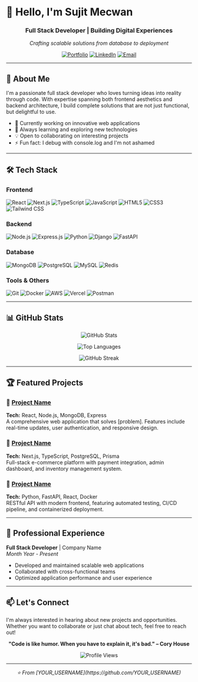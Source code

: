 # 👋 Hello, I'm Sujit Mecwan

<div align="center">
  
### Full Stack Developer | Building Digital Experiences

*Crafting scalable solutions from database to deployment*

[![Portfolio](https://img.shields.io/badge/Portfolio-000000?style=for-the-badge&logo=vercel&logoColor=white)](YOUR_PORTFOLIO_URL)
[![LinkedIn](https://img.shields.io/badge/LinkedIn-0077B5?style=for-the-badge&logo=linkedin&logoColor=white)](YOUR_LINKEDIN_URL)
[![Email](https://img.shields.io/badge/Email-D14836?style=for-the-badge&logo=gmail&logoColor=white)](mailto:YOUR_EMAIL)

</div>

---

## 🚀 About Me

I'm a passionate full stack developer who loves turning ideas into reality through code. With expertise spanning both frontend aesthetics and backend architecture, I build complete solutions that are not just functional, but delightful to use.

- 🔭 Currently working on innovative web applications
- 🌱 Always learning and exploring new technologies
- 💡 Open to collaborating on interesting projects
- ⚡ Fun fact: I debug with console.log and I'm not ashamed

---

## 🛠️ Tech Stack

### Frontend
![React](https://img.shields.io/badge/React-20232A?style=for-the-badge&logo=react&logoColor=61DAFB)
![Next.js](https://img.shields.io/badge/Next.js-000000?style=for-the-badge&logo=next.js&logoColor=white)
![TypeScript](https://img.shields.io/badge/TypeScript-007ACC?style=for-the-badge&logo=typescript&logoColor=white)
![JavaScript](https://img.shields.io/badge/JavaScript-F7DF1E?style=for-the-badge&logo=javascript&logoColor=black)
![HTML5](https://img.shields.io/badge/HTML5-E34F26?style=for-the-badge&logo=html5&logoColor=white)
![CSS3](https://img.shields.io/badge/CSS3-1572B6?style=for-the-badge&logo=css3&logoColor=white)
![Tailwind CSS](https://img.shields.io/badge/Tailwind_CSS-38B2AC?style=for-the-badge&logo=tailwind-css&logoColor=white)

### Backend
![Node.js](https://img.shields.io/badge/Node.js-43853D?style=for-the-badge&logo=node.js&logoColor=white)
![Express.js](https://img.shields.io/badge/Express.js-404D59?style=for-the-badge)
![Python](https://img.shields.io/badge/Python-3776AB?style=for-the-badge&logo=python&logoColor=white)
![Django](https://img.shields.io/badge/Django-092E20?style=for-the-badge&logo=django&logoColor=white)
![FastAPI](https://img.shields.io/badge/FastAPI-009688?style=for-the-badge&logo=fastapi&logoColor=white)

### Database
![MongoDB](https://img.shields.io/badge/MongoDB-4EA94B?style=for-the-badge&logo=mongodb&logoColor=white)
![PostgreSQL](https://img.shields.io/badge/PostgreSQL-316192?style=for-the-badge&logo=postgresql&logoColor=white)
![MySQL](https://img.shields.io/badge/MySQL-00000F?style=for-the-badge&logo=mysql&logoColor=white)
![Redis](https://img.shields.io/badge/Redis-DC382D?style=for-the-badge&logo=redis&logoColor=white)

### Tools & Others
![Git](https://img.shields.io/badge/Git-F05032?style=for-the-badge&logo=git&logoColor=white)
![Docker](https://img.shields.io/badge/Docker-2496ED?style=for-the-badge&logo=docker&logoColor=white)
![AWS](https://img.shields.io/badge/AWS-232F3E?style=for-the-badge&logo=amazon-aws&logoColor=white)
![Vercel](https://img.shields.io/badge/Vercel-000000?style=for-the-badge&logo=vercel&logoColor=white)
![Postman](https://img.shields.io/badge/Postman-FF6C37?style=for-the-badge&logo=postman&logoColor=white)

---

## 📊 GitHub Stats

<div align="center">
  
![GitHub Stats](https://github-readme-stats.vercel.app/api?username=YOUR_USERNAME&show_icons=true&theme=radical&hide_border=true&bg_color=0D1117)

![Top Languages](https://github-readme-stats.vercel.app/api/top-langs/?username=YOUR_USERNAME&layout=compact&theme=radical&hide_border=true&bg_color=0D1117)

![GitHub Streak](https://github-readme-streak-stats.herokuapp.com/?user=YOUR_USERNAME&theme=radical&hide_border=true&background=0D1117)

</div>

---

## 🏆 Featured Projects

### 🌟 [Project Name](PROJECT_LINK)
**Tech:** React, Node.js, MongoDB, Express  
A comprehensive web application that solves [problem]. Features include real-time updates, user authentication, and responsive design.

### 🌟 [Project Name](PROJECT_LINK)
**Tech:** Next.js, TypeScript, PostgreSQL, Prisma  
Full-stack e-commerce platform with payment integration, admin dashboard, and inventory management system.

### 🌟 [Project Name](PROJECT_LINK)
**Tech:** Python, FastAPI, React, Docker  
RESTful API with modern frontend, featuring automated testing, CI/CD pipeline, and containerized deployment.

---

## 💼 Professional Experience

**Full Stack Developer** | Company Name  
*Month Year - Present*
- Developed and maintained scalable web applications
- Collaborated with cross-functional teams
- Optimized application performance and user experience

---

## 📫 Let's Connect

I'm always interested in hearing about new projects and opportunities. Whether you want to collaborate or just chat about tech, feel free to reach out!

<div align="center">

**"Code is like humor. When you have to explain it, it's bad." – Cory House**

![Profile Views](https://komarev.com/ghpvc/?username=YOUR_USERNAME&color=blueviolet&style=for-the-badge)

</div>

---

<div align="center">
  <i>⭐️ From [YOUR_USERNAME](https://github.com/YOUR_USERNAME)</i>
</div>
